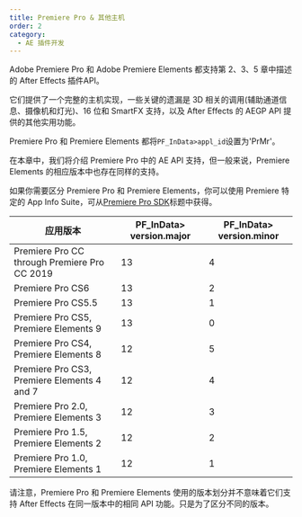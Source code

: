 ```yaml
---
title: Premiere Pro & 其他主机
order: 2
category:
  - AE 插件开发
---
```


Adobe Premiere Pro 和 Adobe Premiere Elements 都支持第 2、3、5 章中描述的 After Effects 插件API。

它们提供了一个完整的主机实现，一些关键的遗漏是 3D 相关的调用(辅助通道信息、摄像机和灯光)、16 位和 SmartFX 支持，以及 After Effects 的 AEGP API 提供的其他实用功能。

Premiere Pro 和 Premiere Elements 都将`PF_InData>appl_id`设置为'PrMr'。

在本章中，我们将介绍 Premiere Pro 中的 AE API 支持，但一般来说，Premiere Elements 的相应版本中也存在同样的支持。

如果你需要区分 Premiere Pro 和 Premiere Elements，你可以使用 Premiere 特定的 App Info Suite，可从[Premiere Pro SDK](http://ppro-plugin-sdk.aenhancers.com)标题中获得。

| 应用版本 | PF_InData> version.major | PF_InData> version.minor |
| -------------------------------------------- | ---------------------------- | ---------------------------- |
| Premiere Pro CC through Premiere Pro CC 2019 | 13 | 4  |
| Premiere Pro CS6 | 13 | 2  |
| Premiere Pro CS5.5 | 13 | 1  |
| Premiere Pro CS5, Premiere Elements 9  | 13 | 0  |
| Premiere Pro CS4, Premiere Elements 8  | 12 | 5  |
| Premiere Pro CS3, Premiere Elements 4 and 7  | 12 | 4  |
| Premiere Pro 2.0, Premiere Elements 3  | 12 | 3  |
| Premiere Pro 1.5, Premiere Elements 2  | 12 | 2  |
| Premiere Pro 1.0, Premiere Elements 1  | 12 | 1  |

请注意，Premiere Pro 和 Premiere Elements 使用的版本划分并不意味着它们支持 After Effects 在同一版本中的相同 API 功能。只是为了区分不同的版本。
